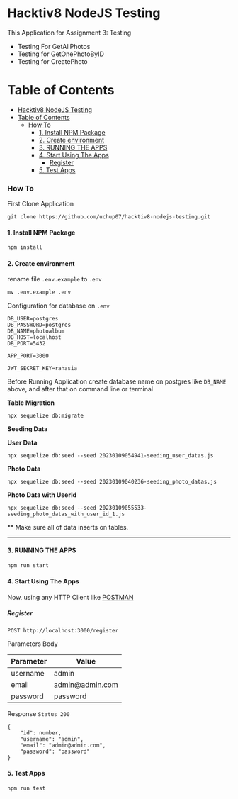 # Hacktiv8 NodeJS Testing

This Application for Assignment 3: Testing

* Testing For GetAllPhotos
* Testing for GetOnePhotoByID
* Testing for CreatePhoto

# Table of Contents
- [Hacktiv8 NodeJS Testing](#hacktiv8-nodejs-testing)
- [Table of Contents](#table-of-contents)
    - [How To](#how-to)
      - [1. Install NPM Package](#1-install-npm-package)
      - [2. Create environment](#2-create-environment)
      - [3. RUNNING THE APPS](#3-running-the-apps)
      - [4. Start Using The Apps](#4-start-using-the-apps)
        - [Register](#register)
      - [5. Test Apps](#5-test-apps)

### How To

First Clone Application

```
git clone https://github.com/uchup07/hacktiv8-nodejs-testing.git
```

#### 1. Install NPM Package

```cmd
npm install
```

#### 2. Create environment

rename file ``.env.example`` to ``.env``

```cmd
mv .env.example .env
```

Configuration for database on ``.env``

```
DB_USER=postgres
DB_PASSWORD=postgres
DB_NAME=photoalbum
DB_HOST=localhost
DB_PORT=5432

APP_PORT=3000

JWT_SECRET_KEY=rahasia
```

Before Running Application create database name on postgres like ``DB_NAME`` above, and after that on command line or terminal

**Table Migration**

```
npx sequelize db:migrate
```

**Seeding Data**

**User Data**
```
npx sequelize db:seed --seed 20230109054941-seeding_user_datas.js
```

**Photo Data**
```
npx sequelize db:seed --seed 20230109040236-seeding_photo_datas.js
```

**Photo Data with UserId**
```
npx sequelize db:seed --seed 20230109055533-seeding_photo_datas_with_user_id_1.js
```

** Make sure all of data inserts on tables.

---

#### 3. RUNNING THE APPS

```cmd
npm run start
```

#### 4. Start Using The Apps

Now, using any HTTP Client like [POSTMAN](https://www.getpostman.com/apps)

##### Register

``POST http://localhost:3000/register``

Parameters Body

| Parameter              | Value                    |
| ---------------------- | ------------------------ |
| username               | admin                    |
| email                  | admin@admin.com          |
| password               | password                 |

Response ``Status 200``

```
{
    "id": number,
    "username": "admin",
    "email": "admin@admin.com",
    "password": "password"
}
```

#### 5. Test Apps

```cmd
npm run test
```

